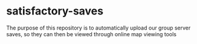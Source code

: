 # satisfactory-saves

The purpose of this repository is to automatically upload our group server saves, so they can then be viewed through online map viewing tools
